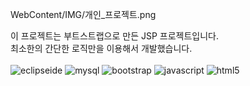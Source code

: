 WebContent/IMG/개인_프로젝트.png

이 프로젝트는 부트스트랩으로 만든 JSP 프로젝트입니다. <br>
최소한의 간단한 로직만을 이용해서 개발했습니다.
</br>
</br>
![eclipseide](https://img.shields.io/badge/eclipseide-444444?style=for-the-badge&logo=eclipseide&logoColor=#525C86)
![mysql](https://img.shields.io/badge/mysql-ffffff?style=for-the-badge&logo=mysql)
![bootstrap](https://img.shields.io/badge/bootstrap-444444?style=for-the-badge&logo=bootstrap)
![javascript](https://img.shields.io/badge/javascript-ffffff?style=for-the-badge&logo=javascript)
![html5](https://img.shields.io/badge/html5-444444?style=for-the-badge&logo=html5)
